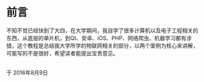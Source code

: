 # 前言

不知不觉已经快到了大四，在大学期间，我自学了很多计算机以及电子工程相关的东西，从底层的单片机，到Qt、安卓、iOS、PHP、网络爬虫、机器学习都有涉猎，这个教程是总结我大学所学的物联网相关的部分，以两个案例为核心来讲解，可能写的不是很好，希望读者能提出宝贵意见。<br><br>

<span style="text-align:right">于 2016年8月9日</span>

